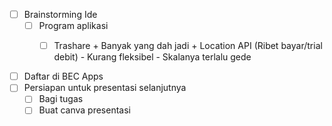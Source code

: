 - [ ] Brainstorming Ide
	- [ ] Program aplikasi 
		- [ ] Trashare
		      + Banyak yang dah jadi
		      + Location API (Ribet bayar/trial debit)
		     \- Kurang fleksibel
		     \- Skalanya terlalu gede
		     


- [ ] Daftar di BEC Apps
- [ ] Persiapan untuk presentasi selanjutnya
	- [ ] Bagi tugas
	- [ ] Buat canva presentasi